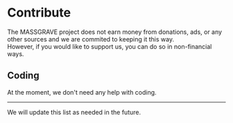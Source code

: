 # Contribute  

The MASSGRAVE project does not earn money from donations, ads, or any other sources and we are commited to keeping it this way.  
However, if you would like to support us, you can do so in non-financial ways.  

## Coding  

At the moment, we don't need any help with coding.

---  

We will update this list as needed in the future.  


